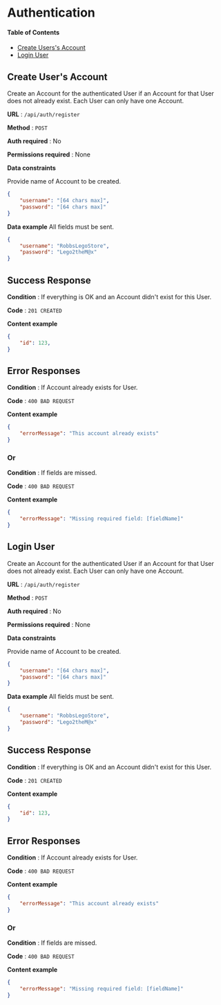# Authentication

#### Table of Contents  
- [Create Users's Account](#create-users-account)
- [Login User](#login-user)

## Create User's Account

Create an Account for the authenticated User if an Account for that User does
not already exist. Each User can only have one Account.

**URL** : `/api/auth/register`

**Method** : `POST`

**Auth required** : No

**Permissions required** : None

**Data constraints**

Provide name of Account to be created.

```json
{
    "username": "[64 chars max]",
    "password": "[64 chars max]"
}
```

**Data example** All fields must be sent.

```json
{
    "username": "RobbsLegoStore",
    "password": "Lego2theM@x"
}
```

## Success Response

**Condition** : If everything is OK and an Account didn't exist for this User.

**Code** : `201 CREATED`

**Content example**

```json
{
    "id": 123,
}
```

## Error Responses

**Condition** : If Account already exists for User.

**Code** : `400 BAD REQUEST`

**Content example**

```json
{
    "errorMessage": "This account already exists"
}
```
### Or

**Condition** : If fields are missed.

**Code** : `400 BAD REQUEST`

**Content example**
<a name="#register"/>
```json
{
    "errorMessage": "Missing required field: [fieldName]"
}
```
## Login User

Create an Account for the authenticated User if an Account for that User does
not already exist. Each User can only have one Account.

**URL** : `/api/auth/register`

**Method** : `POST`

**Auth required** : No

**Permissions required** : None

**Data constraints**

Provide name of Account to be created.

```json
{
    "username": "[64 chars max]",
    "password": "[64 chars max]"
}
```

**Data example** All fields must be sent.

```json
{
    "username": "RobbsLegoStore",
    "password": "Lego2theM@x"
}
```

## Success Response

**Condition** : If everything is OK and an Account didn't exist for this User.

**Code** : `201 CREATED`

**Content example**

```json
{
    "id": 123,
}
```

## Error Responses

**Condition** : If Account already exists for User.

**Code** : `400 BAD REQUEST`

**Content example**

```json
{
    "errorMessage": "This account already exists"
}
```
### Or

**Condition** : If fields are missed.

**Code** : `400 BAD REQUEST`

**Content example**
<a name="#register"/>
```json
{
    "errorMessage": "Missing required field: [fieldName]"
}
```
